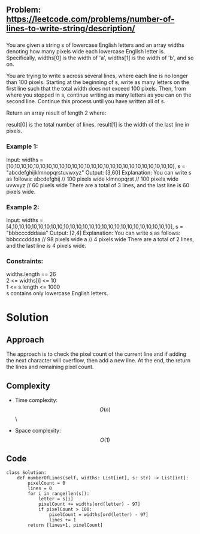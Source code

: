 ## Problem: https://leetcode.com/problems/number-of-lines-to-write-string/description/
### 
You are given a string s of lowercase English letters and an array widths denoting how many pixels wide each lowercase English letter is. Specifically, widths[0] is the width of 'a', widths[1] is the width of 'b', and so on.

You are trying to write s across several lines, where each line is no longer than 100 pixels. Starting at the beginning of s, write as many letters on the first line such that the total width does not exceed 100 pixels. Then, from where you stopped in s, continue writing as many letters as you can on the second line. Continue this process until you have written all of s.

Return an array result of length 2 where:

result[0] is the total number of lines.
result[1] is the width of the last line in pixels.

### Example 1:
Input: widths = [10,10,10,10,10,10,10,10,10,10,10,10,10,10,10,10,10,10,10,10,10,10,10,10,10,10], s = "abcdefghijklmnopqrstuvwxyz"
Output: [3,60]
Explanation: You can write s as follows:
abcdefghij  // 100 pixels wide
klmnopqrst  // 100 pixels wide
uvwxyz      // 60 pixels wide
There are a total of 3 lines, and the last line is 60 pixels wide.

### Example 2:
Input: widths = [4,10,10,10,10,10,10,10,10,10,10,10,10,10,10,10,10,10,10,10,10,10,10,10,10,10], s = "bbbcccdddaaa"
Output: [2,4]
Explanation: You can write s as follows:
bbbcccdddaa  // 98 pixels wide
a            // 4 pixels wide
There are a total of 2 lines, and the last line is 4 pixels wide.

### Constraints:
widths.length == 26 \
2 <= widths[i] <= 10 \
1 <= s.length <= 1000 \
s contains only lowercase English letters.
# Solution

## Approach
The approach is to check the pixel count of the current line and if adding the next character will overflow, then add a new line. At the end, the return the lines and remaining pixel count.

## Complexity
- Time complexity:
$$O(n)$$ \

- Space complexity:
$$O(1)$$

## Code
```python3 []
class Solution:
    def numberOfLines(self, widths: List[int], s: str) -> List[int]:
        pixelCount = 0
        lines = 0
        for i in range(len(s)):
            letter = s[i]
            pixelCount += widths[ord(letter) - 97]
            if pixelCount > 100:
                pixelCount = widths[ord(letter) - 97]
                lines += 1
        return [lines+1, pixelCount]
```
